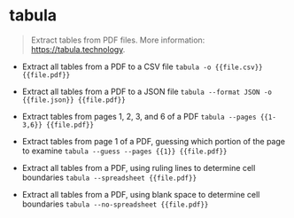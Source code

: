 # tabula
> Extract tables from PDF files.
> More information: <https://tabula.technology>.

- Extract all tables from a PDF to a CSV file
`tabula -o {{file.csv}} {{file.pdf}}`

- Extract all tables from a PDF to a JSON file
`tabula --format JSON -o {{file.json}} {{file.pdf}}`

- Extract tables from pages 1, 2, 3, and 6 of a PDF
`tabula --pages {{1-3,6}} {{file.pdf}}`

- Extract tables from page 1 of a PDF, guessing which portion of the page to examine
`tabula --guess --pages {{1}} {{file.pdf}}`

- Extract all tables from a PDF, using ruling lines to determine cell boundaries
`tabula --spreadsheet {{file.pdf}}`

- Extract all tables from a PDF, using blank space to determine cell boundaries
`tabula --no-spreadsheet {{file.pdf}}`
